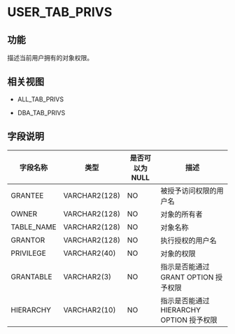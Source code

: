 USER_TAB_PRIVS 
===================================



功能 
-------------------

描述当前用户拥有的对象权限。

相关视图 
----------------------

* ALL_TAB_PRIVS

  

* DBA_TAB_PRIVS

  




字段说明 
----------------------



|  **字段名称**  |    **类型**     | **是否可以为 NULL** |            **描述**             |
|------------|---------------|----------------|-------------------------------|
| GRANTEE    | VARCHAR2(128) | NO             | 被授予访问权限的用户名                   |
| OWNER      | VARCHAR2(128) | NO             | 对象的所有者                        |
| TABLE_NAME | VARCHAR2(128) | NO             | 对象名称                          |
| GRANTOR    | VARCHAR2(128) | NO             | 执行授权的用户名                      |
| PRIVILEGE  | VARCHAR2(40)  | NO             | 对象的权限                         |
| GRANTABLE  | VARCHAR2(3)   | NO             | 指示是否能通过 GRANT OPTION 授予权限     |
| HIERARCHY  | VARCHAR2(10)  | NO             | 指示是否能通过 HIERARCHY OPTION 授予权限 |


